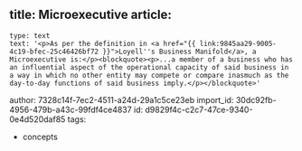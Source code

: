 title: Microexecutive
article:
  -
    type: text
    text: '<p>As per the definition in <a href="{{ link:9845aa29-9005-4c19-bfec-25c46426bf72 }}">Loyell''s Business Manifold</a>, a Microexecutive is:</p><blockquote><p>...a member of a business who has an influential aspect of the operational capacity of said business in a way in which no other entity may compete or compare inasmuch as the day-to-day functions of said business imply.</p></blockquote>'
author: 7328c14f-7ec2-4511-a24d-29a1c5ce23eb
import_id: 30dc92fb-4956-479b-a43c-99fdf4ce4837
id: d9829f4c-c2c7-47ce-9340-0e4d520daf85
tags:
  - concepts
